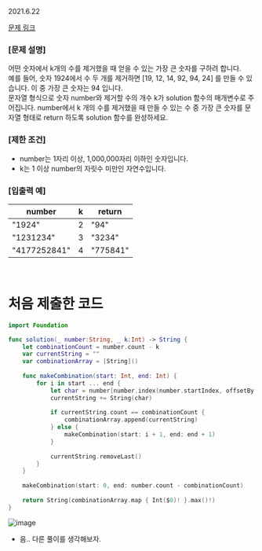 2021.6.22

[문제 링크]()

### [문제 설명]
어떤 숫자에서 k개의 수를 제거했을 때 얻을 수 있는 가장 큰 숫자를 구하려 합니다.    
예를 들어, 숫자 1924에서 수 두 개를 제거하면 [19, 12, 14, 92, 94, 24] 를 만들 수 있습니다. 이 중 가장 큰 숫자는 94 입니다.    
문자열 형식으로 숫자 number와 제거할 수의 개수 k가 solution 함수의 매개변수로 주어집니다. number에서 k 개의 수를 제거했을 때 만들 수 있는 수 중 가장 큰 숫자를 문자열 형태로 return 하도록 solution 함수를 완성하세요.


### [제한 조건]
- number는 1자리 이상, 1,000,000자리 이하인 숫자입니다.
- k는 1 이상 number의 자릿수 미만인 자연수입니다.


### [입출력 예]
|number|	k|	return|
|---|---|---|
|"1924"	|2|	"94"|
|"1231234"	|3	|"3234"|
|"4177252841"|	4|	"775841"|

<br>

# 처음 제출한 코드
```swift
import Foundation

func solution(_ number:String, _ k:Int) -> String {
    let combinationCount = number.count - k
    var currentString = ""
    var combinationArray = [String]()
    
    func makeCombination(start: Int, end: Int) {
        for i in start ... end {
            let char = number[number.index(number.startIndex, offsetBy: i)]
            currentString += String(char)
            
            if currentString.count == combinationCount {
                combinationArray.append(currentString)
            } else {
                makeCombination(start: i + 1, end: end + 1)
            }
            
            currentString.removeLast()
        }
    }
    
    makeCombination(start: 0, end: number.count - combinationCount)
    
    return String(combinationArray.map { Int($0)! }.max()!)
}


```

![image](https://user-images.githubusercontent.com/73867548/122878637-ef552800-d372-11eb-8f1e-ae2a3ad5c1c8.jpeg)

- 음.. 다른 풀이를 생각해보자. 